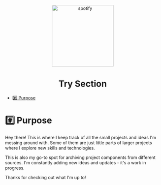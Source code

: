<div align="center">
<img src="https://cdn-icons-png.flaticon.com/512/8596/8596535.png" width="200" height="200" alt="spotify">
</div>

<h1 align="center">Try Section</h1>

*  [:hash: Purpose](#hash-purpose)

# :hash: Purpose
<p align="justify">

Hey there! This is where I keep track of all the small projects and ideas I'm messing around with. Some of them are just little parts of larger projects where I explore new skills and technologies.

This is also my go-to spot for archiving project components from different sources. I'm constantly adding new ideas and updates - it's a work in progress.

Thanks for checking out what I'm up to!
</p>